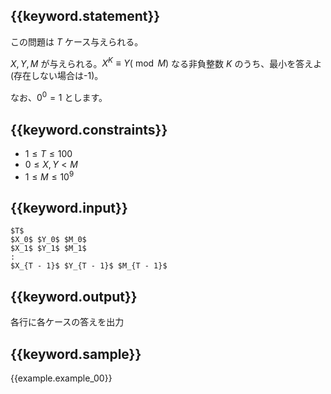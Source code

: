 ## {{keyword.statement}}
この問題は $T$ ケース与えられる。

$X, Y, M$ が与えられる。$X^K \equiv Y (\bmod M)$ なる非負整数 $K$ のうち、最小を答えよ(存在しない場合は-1)。

なお、$0^0 = 1$ とします。

## {{keyword.constraints}}

- $1 \leq T \leq 100$
- $0 \leq X, Y < M$
- $1 \leq M \leq 10^9$

## {{keyword.input}}

```
$T$
$X_0$ $Y_0$ $M_0$
$X_1$ $Y_1$ $M_1$
:
$X_{T - 1}$ $Y_{T - 1}$ $M_{T - 1}$
```

## {{keyword.output}}

各行に各ケースの答えを出力

## {{keyword.sample}}

{{example.example_00}}
